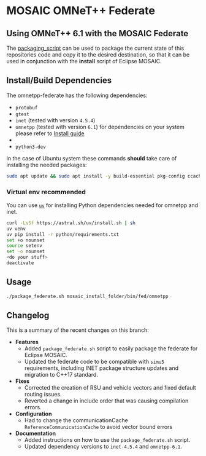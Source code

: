 # MOSAIC OMNeT++ Federate

## Using OMNeT++ 6.1 with the MOSAIC Federate

The [packaging_script](package_federate.sh) can be used to package the current state of this repositories code and copy it to the desired destination, so that it can be used in conjunction with the **install** script of Eclipse MOSAIC.

## Install/Build Dependencies

The omnetpp-federate has the following dependencies:

- `protobuf`
- `gtest`
- `inet` (tested with version `4.5.4`)
- `omnetpp` (tested with version `6.1`) for dependencies on your system please refer to [Install guide](https://doc.omnetpp.org/omnetpp/InstallGuide.pdf)
- 
- `python3-dev`

In the case of Ubuntu system these commands **should** take care of installing the needed packages:
```bash
sudo apt update && sudo apt install -y build-essential pkg-config ccache clang curl lld gdb bison flex perl python3 python3-pip python3-venv libpython3-dev libxml2-dev zlib1g-dev doxygen graphviz xdg-utils libdw-dev
```

### Virtual env recommended

You can use [`uv`](https://docs.astral.sh/uv/getting-started/installation/) for installing Python dependencies needed for omnetpp and inet.

```bash 
curl -LsSf https://astral.sh/uv/install.sh | sh
uv venv
uv pip install -r python/requirements.txt
set +o nounset
source setenv
set -o nounset
<do your stuff>
deactivate
```

## Usage

```bash
./package_federate.sh mosaic_install_folder/bin/fed/omnetpp
```

## Changelog

This is a summary of the recent changes on this branch:

- **Features**
  - Added `package_federate.sh` script to easily package the federate for Eclipse MOSAIC.
  - Updated the federate code to be compatible with `simu5` requirements, including INET package structure updates and migration to C++17 standard.
- **Fixes**
  - Corrected the creation of RSU and vehicle vectors and fixed default routing issues.
  - Reverted a change in include order that was causing compilation errors.
- **Configuration**
  - Had to change the communicationCache `ReferenceCommunicationCache` to avoid vector bound errors
- **Documentation**
  - Added instructions on how to use the `package_federate.sh` script.
  - Updated dependency versions to `inet-4.5.4` and `omnetpp-6.1`.



<!-- This repository provides code to integrate the [OMNeT++](https://omnetpp.org/) network simulator with the Mobility Simulation Framework [Eclipse MOSAIC](https://github.com/eclipse/mosaic). The federate is a wrapper around OMNeT++ and the [INET](https://inet.omnetpp.org/) framework and provides a socket-based communication between this federate and the `OmnetppAmbassador`, thus enabling a coupling between those two tools.

The federate can be build using the `omnet_installer.sh` script which is bundled with each Eclipse MOSAIC distribution. See [MOSAIC's website](https://www.eclipse.org/mosaic/docs/simulators/network_simulator_omnetpp/) for additional and detailed instructions.

The subsequent instructions therefore adresses advanced users who want to alter the source code of the federate. If you just want to use the coupling between MOSAIC and OMNeT++, you can use the `omnet_installer.sh` script.

## Install/Build Dependencies

The omnetpp-federate has the following dependencies:

* `protobuf`
* `gtest`
* `inet` (tested with version `4.5.4`, but see notes below for OMNeT++ 6.1 compatibility)
* `omnetpp` (tested with version `6.1`)

Building omnetpp-federate requires further dependencies:

* `premake`
* `premake-autoconf`

The source code and binary tar balls for Windows, Linux and Mac OS X of ```premake``` are available at https://premake.github.io/download.html.
When you choose the binary version then the tar ball extracts just one single binary called ```premake5``` for direct use. Please keep in mind that ```premake``` is
written as a c-binding to a modified variant of ```lua``` that is statically linked in. The currently (```premake5-alpha12```) linked in ```lua``` version is ```5.3``` which should be considered when placing extensions of ```premake```.

The building of ```premake5``` from source for linux is strait forward and is done with ```GNU make```.

```bash
~$ make -f Bootstrap.mak linux
~# cp bin/release/premake5 /usr/local/bin
```

The second dependency ```premake5-autoconf``` can be downloaded from https://github.com/Blizzard/premake-autoconf.git.
It consists of a flat directory of ```lua``` files. These can be directly placed in the ```omnet-federate``` build directory or
in a directory your ```premake5``` can find it. Usually it will show the search directories that is looking into for modules when a module was not found, i.e. ```/usr/local/share/lua/5.3/```. The ```premake5-autoconf``` module introduces support for ```autoconf``` style checks for headers and libraries and, and full ```clang``` support.

Ubuntu 16.04 xenial users can use a package from "PPA for Paul McEnery", see https://launchpad.net/~pmcenery/+archive/ubuntu/ppa/+packages?field.name_filter=premake&field.status_filter=published&field.series_filter=.

## Build from ```MOSAIC``` source

```bash
~$ premake5 gmake
~$ make config=debug clean # config=release
~$ make config=debug # config=release
```

Some source file are generated by the OMNeT++ message compiler or the protobuf compiler. To regenerate these files
pass the options ```--generate-opp-messages``` and/or ```--generate-protobuf```. The regeneration is done during ```make```.

## Install from ```MOSAIC``` source

To trigger the install target pass ```--install``` to ```premake5``` and run ```make``` as super user.

```bash
~$ premake5 gmake --install
~# make config=debug clean
~# make config=debug
```

## Run

To run ```omnetpp-federate``` with NED files specify the NED root source folder:

```bash
~$ /usr/bin/omnetpp-federate -n /usr/share/ned omnetpp.ini
```

Otherwise, if there are multiple directories then you can specify the NED source directories by setting the environment variable ```NEDPATH```.

```bash
~$ export NEDPATH="/usr/include/inet:/usr/share/ned"
~$ /usr/bin/omnetpp-federate
``` -->
